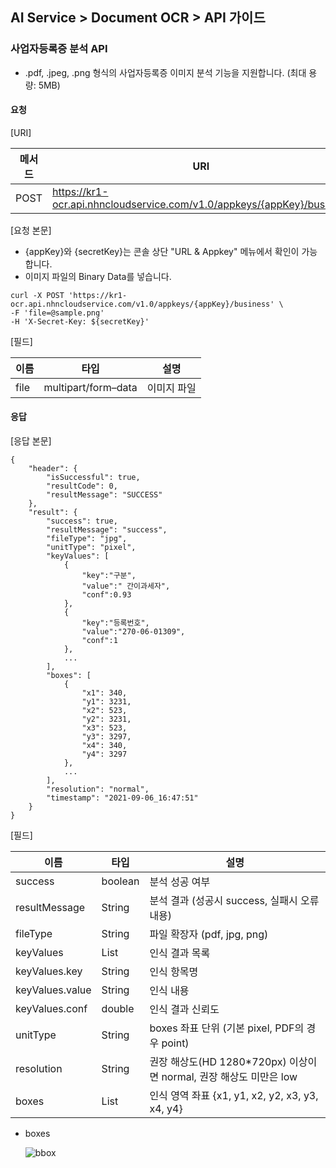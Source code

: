## AI Service > Document OCR > API 가이드

### 사업자등록증 분석 API
- .pdf, .jpeg, .png 형식의 사업자등록증 이미지 분석 기능을 지원합니다. (최대 용량: 5MB)

#### 요청

[URI]

| 메서드 | URI |
|---|---|
| POST | https://kr1-ocr.api.nhncloudservice.com/v1.0/appkeys/{appKey}/business |

[요청 본문]

- {appKey}와 {secretKey}는 콘솔 상단 "URL & Appkey" 메뉴에서 확인이 가능합니다.
- 이미지 파일의 Binary Data를 넣습니다.

```
curl -X POST 'https://kr1-ocr.api.nhncloudservice.com/v1.0/appkeys/{appKey}/business' \
-F 'file=@sample.png' 
-H 'X-Secret-Key: ${secretKey}'
```

[필드]

| 이름 | 타입 | 설명 |
|---|---|---|
| file | multipart/form–data | 이미지 파일 |

#### 응답

[응답 본문]

```
{
    "header": {
        "isSuccessful": true,
        "resultCode": 0,
        "resultMessage": "SUCCESS"
    },
    "result": {
        "success": true,
        "resultMessage": "success",
        "fileType": "jpg",
        "unitType": "pixel",
        "keyValues": [
            {
                "key":"구분",
                "value":" 간이과세자",
                "conf":0.93
            },
            {
                "key":"등록번호",
                "value":"270-06-01309",
                "conf":1
            },
            ...
        ],
        "boxes": [
            {
                "x1": 340,
                "y1": 3231,
                "x2": 523,
                "y2": 3231,
                "x3": 523,
                "y3": 3297,
                "x4": 340,
                "y4": 3297
            },
            ...
        ],
        "resolution": "normal",
        "timestamp": "2021-09-06_16:47:51"
    }
}
```

[필드]

| 이름 | 타입 | 설명 |
|---|---|---|
| success | boolean | 분석 성공 여부 |
| resultMessage | String | 분석 결과 (성공시 success, 실패시 오류 내용) |
| fileType | String | 파일 확장자 (pdf, jpg, png) |
| keyValues | List | 인식 결과 목록 |
| keyValues.key | String | 인식 항목명 |
| keyValues.value | String | 인식 내용 |
| keyValues.conf | double | 인식 결과 신뢰도 |
| unitType | String | boxes 좌표 단위 (기본 pixel, PDF의 경우 point) |
| resolution | String | 권장 해상도(HD 1280*720px) 이상이면 normal, 권장 해상도 미만은 low |
| boxes | List | 인식 영역 좌표 {x1, y1, x2, y2, x3, y3, x4, y4} |

* boxes
 
    ![bbox](http://static.toastoven.net/prod_document_ocr/bbox.png)

